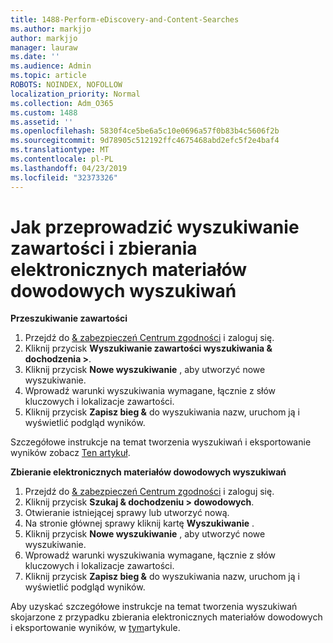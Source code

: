 ```yaml
---
title: 1488-Perform-eDiscovery-and-Content-Searches
ms.author: markjjo
author: markjjo
manager: lauraw
ms.date: ''
ms.audience: Admin
ms.topic: article
ROBOTS: NOINDEX, NOFOLLOW
localization_priority: Normal
ms.collection: Adm_O365
ms.custom: 1488
ms.assetid: ''
ms.openlocfilehash: 5830f4ce5be6a5c10e0696a57f0b83b4c5606f2b
ms.sourcegitcommit: 9d78905c512192ffc4675468abd2efc5f2e4baf4
ms.translationtype: MT
ms.contentlocale: pl-PL
ms.lasthandoff: 04/23/2019
ms.locfileid: "32373326"
---
```

# <a name="how-to-perform-content-searches-and-ediscovery-searches"></a>Jak przeprowadzić wyszukiwanie zawartości i zbierania elektronicznych materiałów dowodowych wyszukiwań

**Przeszukiwanie zawartości**

1. Przejdź do [& zabezpieczeń Centrum zgodności](https://protection.office.com) i zaloguj się.
2. Kliknij przycisk **Wyszukiwanie zawartości wyszukiwania & dochodzenia >**.
3. Kliknij przycisk **Nowe wyszukiwanie** , aby utworzyć nowe wyszukiwanie.
4. Wprowadź warunki wyszukiwania wymagane, łącznie z słów kluczowych i lokalizacje zawartości.  
5. Kliknij przycisk **Zapisz bieg &** do wyszukiwania nazw, uruchom ją i wyświetlić podgląd wyników. 
 
Szczegółowe instrukcje na temat tworzenia wyszukiwań i eksportowanie wyników zobacz [Ten artykuł](https://docs.microsoft.com/office365/securitycompliance/content-search).

**Zbieranie elektronicznych materiałów dowodowych wyszukiwań**

1. Przejdź do [& zabezpieczeń Centrum zgodności](https://protection.office.com) i zaloguj się.
2. Kliknij przycisk **Szukaj & dochodzeniu > dowodowych**.
3. Otwieranie istniejącej sprawy lub utworzyć nową.
4. Na stronie głównej sprawy kliknij kartę **Wyszukiwanie** .  
5. Kliknij przycisk **Nowe wyszukiwanie** , aby utworzyć nowe wyszukiwanie.
6. Wprowadź warunki wyszukiwania wymagane, łącznie z słów kluczowych i lokalizacje zawartości.  
7. Kliknij przycisk **Zapisz bieg &** do wyszukiwania nazw, uruchom ją i wyświetlić podgląd wyników.

Aby uzyskać szczegółowe instrukcje na temat tworzenia wyszukiwań skojarzone z przypadku zbierania elektronicznych materiałów dowodowych i eksportowanie wyników, w [tym](https://docs.microsoft.com/office365/securitycompliance/ediscovery-cases)artykule.